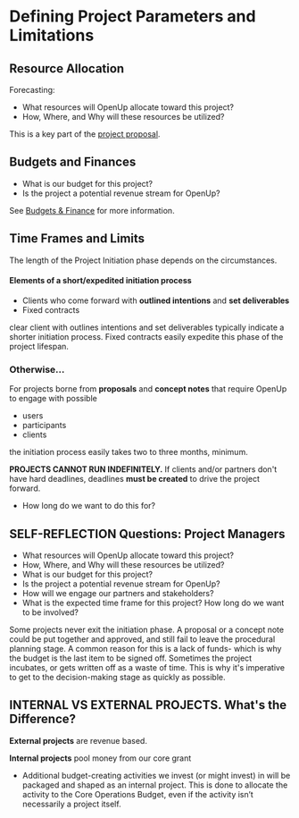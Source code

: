 # Defining Project Parameters and Limitations

## Resource Allocation

Forecasting: 

* What resources will OpenUp allocate toward this project? 
* How, Where, and Why will these resources be utilized? 

This is a key part of the [project proposal](writing-a-concept-proposal.md). 

## Budgets and Finances

* What is our budget for this project? 
* Is the project a potential revenue stream for OpenUp?

 See [Budgets & Finance](../../how-we-work/budgets-and-finance/) for more information.

## Time Frames and Limits

The length of the Project Initiation phase depends on the circumstances. 

#### Elements of a short/expedited initiation process

* Clients who come forward with **outlined intentions** and **set deliverables** 
* Fixed contracts

clear client with outlines intentions and set deliverables typically indicate a shorter initiation process. Fixed contracts easily expedite this phase of the project lifespan. 

### Otherwise...

For projects borne from **proposals** and **concept notes** that require OpenUp to engage with possible 

* users
* participants
* clients

the initiation process easily takes two to three months, minimum. 

**PROJECTS CANNOT RUN INDEFINITELY.** If clients and/or partners don't have hard deadlines, deadlines **must be created** to drive the project forward. 

* How long do we want to do this for? 



## SELF-REFLECTION Questions: Project Managers

* What resources will OpenUp allocate toward this project? 
* How, Where, and Why will these resources be utilized? 
* What is our budget for this project? 
* Is the project a potential revenue stream for OpenUp?
* How will we engage our partners and stakeholders? 
* What is the expected time frame for this project? How long do we want to be involved? 



Some projects never exit the initiation phase. A proposal or a concept note could be put together and approved, and still fail to leave the procedural planning stage. A common reason for this is a lack of funds- which is why the budget is the last item to be signed off. Sometimes the project incubates, or gets written off as a waste of time. This is why it's imperative to get to the decision-making stage as quickly as possible.

## INTERNAL VS EXTERNAL PROJECTS. What's the Difference? 



**External projects** are revenue based.

**Internal projects** pool money from our core grant

* Additional budget-creating activities we invest \(or might invest\) in will be packaged and shaped as an internal project. This is done to allocate the activity to the Core Operations Budget, even if the activity isn’t necessarily a project itself. 

### 

